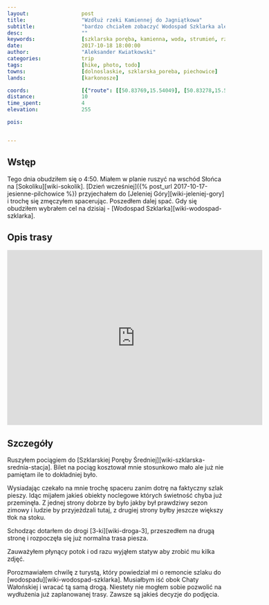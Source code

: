 ```yaml
---
layout:                 post
title:                  "Wzdłuż rzeki Kamiennej do Jagniątkowa"
subtitle:               "bardzo chciałem zobaczyć Wodospad Szklarka ale ostatecznie poćwiczyłem robienie zdjęć płynącej wody na rzece Kamiennej"
desc:                   ""
keywords:               [szklarska poręba, kamienna, woda, strumień, rzeka, jesień, skały]
date:                   2017-10-18 18:00:00
author:                 "Aleksander Kwiatkowski"
categories:             trip
tags:                   [hike, photo, todo]
towns:                  [dolnoslaskie, szklarska_poreba, piechowice]
lands:                  [karkonosze]

coords:                 [{"route": [[50.83769,15.54049], [50.83278,15.54598], [50.82861,15.54323], [50.82750,15.54680], [50.83132,15.55787], [50.83476,15.56577], [50.82945,15.58542], [50.83194,15.58654]], "type": "hike"}]
distance:               10
time_spent:             4
elevation:              255  

pois:


---
```



Wstęp
-----

Tego dnia obudziłem się o 4:50. Miałem w planie ruszyć na wschód Słońca na
[Sokoliku][wiki-sokolik].
[Dzień wcześniej]({% post_url 2017-10-17-jesienne-pilchowice %}) przyjechałem
do [Jeleniej Góry][wiki-jeleniej-gory] i trochę się zmęczyłem spacerując.
Poszedłem dalej spać. Gdy się obudziłem wybrałem cel na dzisiaj -
[Wodospad Szklarka][wiki-wodospad-szklarka].


Opis trasy
----------

<iframe height='405' width='590' frameborder='0' allowtransparency='true' scrolling='no' src='https://www.strava.com/activities/1238738088/embed/cd9ab69be83dde98f33cb1fe79bbac860db6699a'></iframe>

Szczegóły
---------

Ruszyłem pociągiem do [Szklarskiej Poręby Średniej][wiki-szklarska-srednia-stacja].
Bilet na pociąg kosztował mnie stosunkowo mało ale już nie pamiętam ile to dokładniej
było.

Wysiadając czekało na mnie trochę spaceru zanim dotrę na faktyczny szlak pieszy.
Idąc mijałem jakieś obiekty noclegowe których świetność chyba już przeminęła.
Z jednej strony dobrze by było jakby był prawdziwy sezon zimowy i ludzie by
przyjeżdzali tutaj, z drugiej strony byłby jeszcze większy tłok na stoku.

Schodząc dotarłem do drogi [3-ki][wiki-droga-3], przeszedłem na drugą stronę
i rozpoczęła się już normalna trasa piesza.

Zauważyłem płynący potok i od razu wyjąłem statyw aby zrobić mu kilka zdjęć.

Porozmawiałem chwilę z turystą, który powiedział mi o remoncie szlaku
do [wodospadu][wiki-wodospad-szklarka]. Musiałbym iść obok Chaty Wałońskiej i
wracać tą samą drogą. Niestety nie mogłem sobie pozwolić na wydłużenia już
zaplanowanej trasy. Zawsze są jakieś decyzje do podjęcia.
